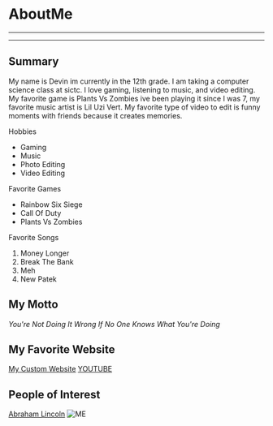 # AboutMe
---
---
## Summary

[MY WEBSITE]:https://ur-local-duummy.github.io/CallowayPortfolio/ 

My name is Devin im currently in the 12th grade. I am taking a computer science class at sictc. I love gaming, listening to music, and video editing. My favorite game is Plants Vs Zombies ive been playing it since I was 7, my favorite music artist is Lil Uzi Vert. My favorite type of video to edit is funny moments with friends because it creates memories.

[1]: https://en.wikipedia.org/wiki/Abraham_Lincoln

Hobbies
- Gaming
- Music
- Photo Editing
- Video Editing

Favorite Games
* Rainbow Six Siege
* Call Of Duty
* Plants Vs Zombies

Favorite Songs
1. Money Longer
2. Break The Bank
3. Meh
4. New Patek

## My Motto
_You're Not Doing It Wrong If No One Knows What You're Doing_

## My Favorite Website
[My Custom Website][MY WEBSITE]
[YOUTUBE](https://www.youtube.com/ "YOUTUBE" )

## People of Interest
[Abraham Lincoln][1]
![ME](https://github.com/ur-local-duummy/AboutMe/img/RapBoy)
